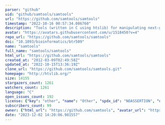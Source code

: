 ```yaml
---
parser: "github"
uid: "github/samtools/samtools"
url: "https://github.com/samtools/samtools"
timestamp: "2022-10-16 00:57:34.086760"
description: "Tools (written in C using htslib) for manipulating next-generation sequencing data"
avatar: "https://avatars.githubusercontent.com/u/1518450?v=4"
repo_url: "https://github.com/samtools/samtools"
doi: "10.1093/bioinformatics/btr509"
name: "samtools"
full_name: "samtools/samtools"
html_url: "https://github.com/samtools/samtools"
created_at: "2012-03-09T02:49:58Z"
updated_at: "2022-10-15T13:36:19Z"
clone_url: "https://github.com/samtools/samtools.git"
homepage: "http://htslib.org/"
size: 14155
stargazers_count: 1261
watchers_count: 1261
language: "C"
open_issues_count: 192
license: {"key": "other", "name": "Other", "spdx_id": "NOASSERTION", "url": null, "node_id": "MDc6TGljZW5zZTA="}
subscribers_count: 99
owner: {"html_url": "https://github.com/samtools", "avatar_url": "https://avatars.githubusercontent.com/u/1518450?v=4", "login": "samtools", "type": "Organization"}
date: "2023-12-02 14:20:06.981557"
---
```


